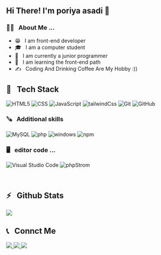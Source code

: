 <h2>Hi There! I'm poriya asadi 🙌</h2>

<h3>👨‍💻 &nbsp; About Me ...</h3>

- 😁 &nbsp; I am front-end developer
- 🎓 &nbsp; I am a computer student
- 💼 &nbsp; I am currently a junior programmer
- 🫡 &nbsp; I am learning the front-end path
- ✍️ &nbsp; Coding And Drinking Coffee Are My Hobby :))

<h2>🔧 &nbsp; Tech Stack</h2>

  ![HTML5](https://img.shields.io/badge/HTML5-E34F26?style=for-the-badge&logo=html5&logoColor=white)
  ![CSS](https://img.shields.io/badge/CSS3-1572B6?style=for-the-badge&logo=css3&logoColor=white)
  ![JavaScript](https://img.shields.io/badge/JavaScript-323330?style=for-the-badge&logo=javascript&logoColor=F7DF1E)
  ![tailwindCss](https://img.shields.io/badge/Tailwind_CSS-38B2AC?style=for-the-badge&logo=tailwind-css&logoColor=white)
  ![Git](https://img.shields.io/badge/GIT-E44C30?style=for-the-badge&logo=git&logoColor=white)
  ![GitHub](https://img.shields.io/badge/GitHub-100000?style=for-the-badge&logo=github&logoColor=white)

 <h3> 🪚 &nbsp; Additional skills</h3>

  ![MySQL](https://img.shields.io/badge/MySQL-005C84?style=for-the-badge&logo=mysql&logoColor=white)
  ![php](https://img.shields.io/badge/PHP-777BB4?style=for-the-badge&logo=php&logoColor=white)
  ![windows](https://img.shields.io/badge/Windows-0078D6?style=for-the-badge&logo=windows&logoColor=white)
  ![npm](https://img.shields.io/badge/npm-CB3837?style=for-the-badge&logo=npm&logoColor=white)

 <h3> 🖥️ &nbsp; editor code ...</h3>

  ![Visual Studio Code](https://img.shields.io/badge/Visual_Studio_Code-0078D4?style=for-the-badge&logo=visual%20studio%20code&logoColor=white)
  ![phpStrom](http://img.shields.io/badge/-PHPStorm-181717?style=for-the-badge&logo=phpstorm&logoColor=white)

<br />

<h2>⚡️ &nbsp; Github Stats</h2>

<a href="https://github.com/poriyaASadi">
  <img src="https://github-readme-stats.vercel.app/api?username=poriyaASadi&show_icons=true&theme=radical" />
</a>

<h2>📞 &nbsp; Connct Me </h2>

<p align="left">
  <a href="https://instagram.com/pooruiasadi85/">
    <img src="https://img.shields.io/badge/instagram-poriya-blue?logo=instagram" />
  </a>
    <a href="https://pooruiasadi85@gmail.com">
    <img src="https://img.shields.io/badge/gmail-poriya-blue?logo=gmail" />
  </a>
  <a href="https://t.me/P_o_r_iya">
    <img src="https://img.shields.io/badge/Telegram-P_o_r_iya-blue?style=flat&logo=telegram" />
  </a>
</p>
